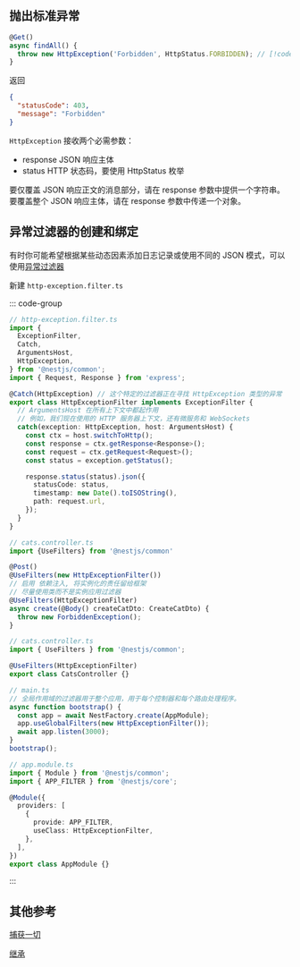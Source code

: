 ## 抛出标准异常

```ts
@Get()
async findAll() {
  throw new HttpException('Forbidden', HttpStatus.FORBIDDEN); // [!code focus]
}
```

返回

```json
{
  "statusCode": 403,
  "message": "Forbidden"
}
```

`HttpException` 接收两个必需参数：

- response JSON 响应主体
- status HTTP 状态码，要使用 HttpStatus 枚举

要仅覆盖 JSON 响应正文的消息部分，请在 response 参数中提供一个字符串。 要覆盖整个 JSON 响应主体，请在 response 参数中传递一个对象。

## 异常过滤器的创建和绑定

有时你可能希望根据某些动态因素添加日志记录或使用不同的 JSON 模式，可以使用[异常过滤器](https://nest.nodejs.cn/exception-filters#%E5%BC%82%E5%B8%B8%E8%BF%87%E6%BB%A4%E5%99%A8-1)

新建 `http-exception.filter.ts`

::: code-group

```ts [创建]{11}
// http-exception.filter.ts
import {
  ExceptionFilter,
  Catch,
  ArgumentsHost,
  HttpException,
} from '@nestjs/common';
import { Request, Response } from 'express';

@Catch(HttpException) // 这个特定的过滤器正在寻找 HttpException 类型的异常
export class HttpExceptionFilter implements ExceptionFilter {
  // ArgumentsHost 在所有上下文中都起作用
  // 例如，我们现在使用的 HTTP 服务器上下文，还有微服务和 WebSockets
  catch(exception: HttpException, host: ArgumentsHost) {
    const ctx = host.switchToHttp();
    const response = ctx.getResponse<Response>();
    const request = ctx.getRequest<Request>();
    const status = exception.getStatus();

    response.status(status).json({
      statusCode: status,
      timestamp: new Date().toISOString(),
      path: request.url,
    });
  }
}
```

```ts [绑定路由]
// cats.controller.ts
import {UseFilters} from '@nestjs/common'

@Post()
@UseFilters(new HttpExceptionFilter())
// 启用 依赖注入, 将实例化的责任留给框架
// 尽量使用类而不是实例应用过滤器
@UseFilters(HttpExceptionFilter)
async create(@Body() createCatDto: CreateCatDto) {
  throw new ForbiddenException();
}
```

```ts [绑定控制器]
// cats.controller.ts
import { UseFilters } from '@nestjs/common';

@UseFilters(HttpExceptionFilter)
export class CatsController {}
```

```ts [绑定全局作用域]
// main.ts
// 全局作用域的过滤器用于整个应用，用于每个控制器和每个路由处理程序。
async function bootstrap() {
  const app = await NestFactory.create(AppModule);
  app.useGlobalFilters(new HttpExceptionFilter());
  await app.listen(3000);
}
bootstrap();
```

```ts [使用依赖注入绑定]
// app.module.ts
import { Module } from '@nestjs/common';
import { APP_FILTER } from '@nestjs/core';

@Module({
  providers: [
    {
      provide: APP_FILTER,
      useClass: HttpExceptionFilter,
    },
  ],
})
export class AppModule {}
```

:::

## 其他参考

[捕获一切](https://nest.nodejs.cn/exception-filters#%E6%8D%95%E8%8E%B7%E4%B8%80%E5%88%87)

[继承](https://nest.nodejs.cn/exception-filters#%E7%BB%A7%E6%89%BF)
